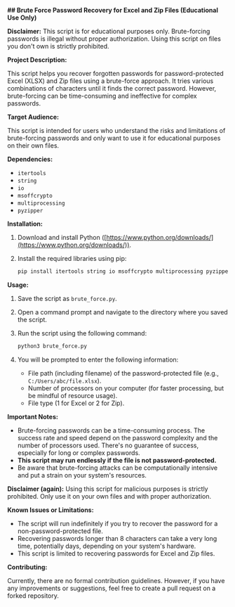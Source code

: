**## Brute Force Password Recovery for Excel and Zip Files (Educational Use Only)**

**Disclaimer:** This script is for educational purposes only. Brute-forcing passwords is illegal without proper authorization. Using this script on files you don't own is strictly prohibited.

**Project Description:**

This script helps you recover forgotten passwords for password-protected Excel (XLSX) and Zip files using a brute-force approach. It tries various combinations of characters until it finds the correct password. However, brute-forcing can be time-consuming and ineffective for complex passwords.

**Target Audience:**

This script is intended for users who understand the risks and limitations of brute-forcing passwords and only want to use it for educational purposes on their own files.

**Dependencies:**

* `itertools`
* `string`
* `io`
* `msoffcrypto`
* `multiprocessing`
* `pyzipper`

**Installation:**

1. Download and install Python ([https://www.python.org/downloads/](https://www.python.org/downloads/)).
2. Install the required libraries using pip:

   ```bash
   pip install itertools string io msoffcrypto multiprocessing pyzipper
   ```

**Usage:**

1. Save the script as `brute_force.py`.
2. Open a command prompt and navigate to the directory where you saved the script.
3. Run the script using the following command:

   ```bash
   python3 brute_force.py
   ```

4. You will be prompted to enter the following information:
    * File path (including filename) of the password-protected file (e.g., `C:/Users/abc/file.xlsx`).
    * Number of processors on your computer (for faster processing, but be mindful of resource usage).
    * File type (1 for Excel or 2 for Zip).

**Important Notes:**

* Brute-forcing passwords can be a time-consuming process. The success rate and speed depend on the password complexity and the number of processors used. There's no guarantee of success, especially for long or complex passwords.
* **This script may run endlessly if the file is not password-protected.**
* Be aware that brute-forcing attacks can be computationally intensive and put a strain on your system's resources.

**Disclaimer (again):** Using this script for malicious purposes is strictly prohibited. Only use it on your own files and with proper authorization.

**Known Issues or Limitations:**

* The script will run indefinitely if you try to recover the password for a non-password-protected file.
* Recovering passwords longer than 8 characters can take a very long time, potentially days, depending on your system's hardware.
* This script is limited to recovering passwords for Excel and Zip files.

**Contributing:**

Currently, there are no formal contribution guidelines. However, if you have any improvements or suggestions, feel free to create a pull request on a forked repository.
